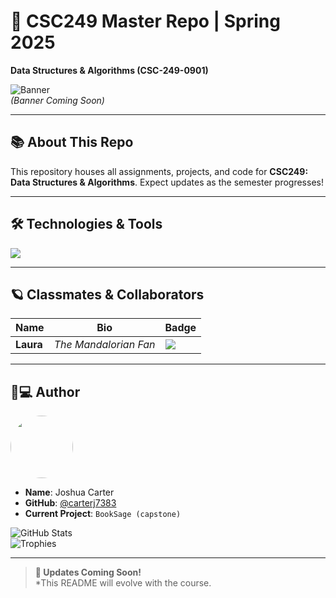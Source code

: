 # 🌌 CSC249 Master Repo | Spring 2025  
**Data Structures & Algorithms (CSC-249-0901)**  

![Banner](https://via.placeholder.com/1920x400/0a0a0a/ffffff?text=Code+Like+a+Jedi%2C+Debug+Like+a+Mandalorian⚔️)  
*(Banner Coming Soon)*  

---

## 📚 About This Repo  
This repository houses all assignments, projects, and code for **CSC249: Data Structures & Algorithms**. Expect updates as the semester progresses!

---

## 🛠️ Technologies & Tools 
![](https://img.shields.io/badge/Code-Python-informational?style=flat&logo=python&logoColor=white&color=2bbc8a)  



---

## 🪐 Classmates & Collaborators  
| Name  | Bio                   | Badge  |  
|-------|------------------------|--------|  
| **Laura** | *The Mandalorian Fan* | ![](https://img.shields.io/badge/This_is_the_Way-FF6F61?style=flat&logo=starwars) |  

---

## 👨💻 Author  
<p align="left">
  <img src="https://avatars.githubusercontent.com/carterj7383" width="100" style="border-radius: 50%">
</p>

- **Name**: Joshua Carter  
- **GitHub**: [@carterj7383](https://github.com/carterj7383)  
- **Current Project**: `BookSage (capstone)` 

![GitHub Stats](https://github-readme-stats.vercel.app/api?username=carterj7383&show_icons=true&theme=dark&hide_border=true)  
![Trophies](https://github-profile-trophy.vercel.app/?username=carterj7383&theme=onedark&column=4)  

---

> **🚀 Updates Coming Soon!**  
> *This README will evolve with the course.
